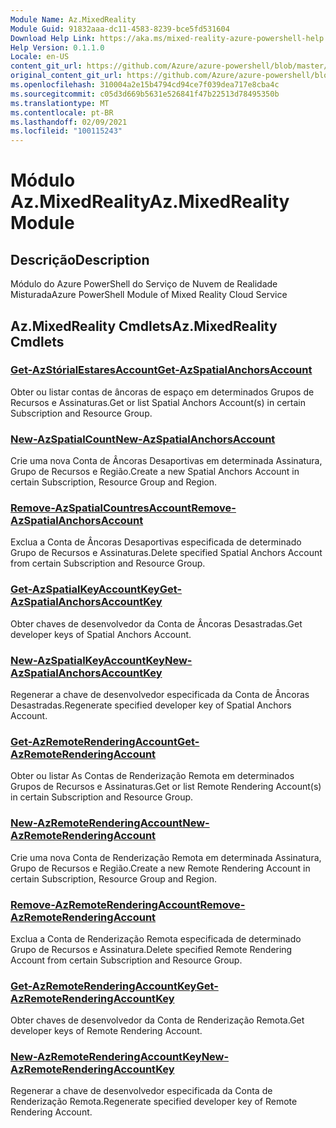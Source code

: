 ```yaml
---
Module Name: Az.MixedReality
Module Guid: 91832aaa-dc11-4583-8239-bce5fd531604
Download Help Link: https://aka.ms/mixed-reality-azure-powershell-help
Help Version: 0.1.1.0
Locale: en-US
content_git_url: https://github.com/Azure/azure-powershell/blob/master/src/MixedReality/MixedReality/help/Az.MixedReality.md
original_content_git_url: https://github.com/Azure/azure-powershell/blob/master/src/MixedReality/MixedReality/help/Az.MixedReality.md
ms.openlocfilehash: 310004a2e15b4794cd94ce7f039dea717e8cba4c
ms.sourcegitcommit: c05d3d669b5631e526841f47b22513d78495350b
ms.translationtype: MT
ms.contentlocale: pt-BR
ms.lasthandoff: 02/09/2021
ms.locfileid: "100115243"
---
```

# <span data-ttu-id="f4bf4-101">Módulo Az.MixedReality</span><span class="sxs-lookup"><span data-stu-id="f4bf4-101">Az.MixedReality Module</span></span>
## <span data-ttu-id="f4bf4-102">Descrição</span><span class="sxs-lookup"><span data-stu-id="f4bf4-102">Description</span></span>
<span data-ttu-id="f4bf4-103">Módulo do Azure PowerShell do Serviço de Nuvem de Realidade Misturada</span><span class="sxs-lookup"><span data-stu-id="f4bf4-103">Azure PowerShell Module of Mixed Reality Cloud Service</span></span>

## <span data-ttu-id="f4bf4-104">Az.MixedReality Cmdlets</span><span class="sxs-lookup"><span data-stu-id="f4bf4-104">Az.MixedReality Cmdlets</span></span>
### [<span data-ttu-id="f4bf4-105">Get-AzStórialEstaresAccount</span><span class="sxs-lookup"><span data-stu-id="f4bf4-105">Get-AzSpatialAnchorsAccount</span></span>](Get-AzSpatialAnchorsAccount.md)
<span data-ttu-id="f4bf4-106">Obter ou listar contas de âncoras de espaço em determinados Grupos de Recursos e Assinaturas.</span><span class="sxs-lookup"><span data-stu-id="f4bf4-106">Get or list Spatial Anchors Account(s) in certain Subscription and Resource Group.</span></span>

### [<span data-ttu-id="f4bf4-107">New-AzSpatialCount</span><span class="sxs-lookup"><span data-stu-id="f4bf4-107">New-AzSpatialAnchorsAccount</span></span>](New-AzSpatialAnchorsAccount.md)
<span data-ttu-id="f4bf4-108">Crie uma nova Conta de Âncoras Desaportivas em determinada Assinatura, Grupo de Recursos e Região.</span><span class="sxs-lookup"><span data-stu-id="f4bf4-108">Create a new Spatial Anchors Account in certain Subscription, Resource Group and Region.</span></span>

### [<span data-ttu-id="f4bf4-109">Remove-AzSpatialCountresAccount</span><span class="sxs-lookup"><span data-stu-id="f4bf4-109">Remove-AzSpatialAnchorsAccount</span></span>](Remove-AzSpatialAnchorsAccount.md)
<span data-ttu-id="f4bf4-110">Exclua a Conta de Âncoras Desaportivas especificada de determinado Grupo de Recursos e Assinaturas.</span><span class="sxs-lookup"><span data-stu-id="f4bf4-110">Delete specified Spatial Anchors Account from certain Subscription and Resource Group.</span></span>

### [<span data-ttu-id="f4bf4-111">Get-AzSpatialKeyAccountKey</span><span class="sxs-lookup"><span data-stu-id="f4bf4-111">Get-AzSpatialAnchorsAccountKey</span></span>](Get-AzSpatialAnchorsAccountKey.md)
<span data-ttu-id="f4bf4-112">Obter chaves de desenvolvedor da Conta de Âncoras Desastradas.</span><span class="sxs-lookup"><span data-stu-id="f4bf4-112">Get developer keys of Spatial Anchors Account.</span></span>

### [<span data-ttu-id="f4bf4-113">New-AzSpatialKeyAccountKey</span><span class="sxs-lookup"><span data-stu-id="f4bf4-113">New-AzSpatialAnchorsAccountKey</span></span>](New-AzSpatialAnchorsAccountKey.md)
<span data-ttu-id="f4bf4-114">Regenerar a chave de desenvolvedor especificada da Conta de Âncoras Desastradas.</span><span class="sxs-lookup"><span data-stu-id="f4bf4-114">Regenerate specified developer key of Spatial Anchors Account.</span></span>

### [<span data-ttu-id="f4bf4-115">Get-AzRemoteRenderingAccount</span><span class="sxs-lookup"><span data-stu-id="f4bf4-115">Get-AzRemoteRenderingAccount</span></span>](Get-AzRemoteRenderingAccount.md)
<span data-ttu-id="f4bf4-116">Obter ou listar As Contas de Renderização Remota em determinados Grupos de Recursos e Assinaturas.</span><span class="sxs-lookup"><span data-stu-id="f4bf4-116">Get or list Remote Rendering Account(s) in certain Subscription and Resource Group.</span></span>

### [<span data-ttu-id="f4bf4-117">New-AzRemoteRenderingAccount</span><span class="sxs-lookup"><span data-stu-id="f4bf4-117">New-AzRemoteRenderingAccount</span></span>](New-AzRemoteRenderingAccount.md)
<span data-ttu-id="f4bf4-118">Crie uma nova Conta de Renderização Remota em determinada Assinatura, Grupo de Recursos e Região.</span><span class="sxs-lookup"><span data-stu-id="f4bf4-118">Create a new Remote Rendering Account in certain Subscription, Resource Group and Region.</span></span>

### [<span data-ttu-id="f4bf4-119">Remove-AzRemoteRenderingAccount</span><span class="sxs-lookup"><span data-stu-id="f4bf4-119">Remove-AzRemoteRenderingAccount</span></span>](Remove-AzRemoteRenderingAccount.md)
<span data-ttu-id="f4bf4-120">Exclua a Conta de Renderização Remota especificada de determinado Grupo de Recursos e Assinatura.</span><span class="sxs-lookup"><span data-stu-id="f4bf4-120">Delete specified Remote Rendering Account from certain Subscription and Resource Group.</span></span>

### [<span data-ttu-id="f4bf4-121">Get-AzRemoteRenderingAccountKey</span><span class="sxs-lookup"><span data-stu-id="f4bf4-121">Get-AzRemoteRenderingAccountKey</span></span>](Get-AzRemoteRenderingAccountKey.md)
<span data-ttu-id="f4bf4-122">Obter chaves de desenvolvedor da Conta de Renderização Remota.</span><span class="sxs-lookup"><span data-stu-id="f4bf4-122">Get developer keys of Remote Rendering Account.</span></span>

### [<span data-ttu-id="f4bf4-123">New-AzRemoteRenderingAccountKey</span><span class="sxs-lookup"><span data-stu-id="f4bf4-123">New-AzRemoteRenderingAccountKey</span></span>](New-AzRemoteRenderingAccountKey.md)
<span data-ttu-id="f4bf4-124">Regenerar a chave de desenvolvedor especificada da Conta de Renderização Remota.</span><span class="sxs-lookup"><span data-stu-id="f4bf4-124">Regenerate specified developer key of Remote Rendering Account.</span></span>